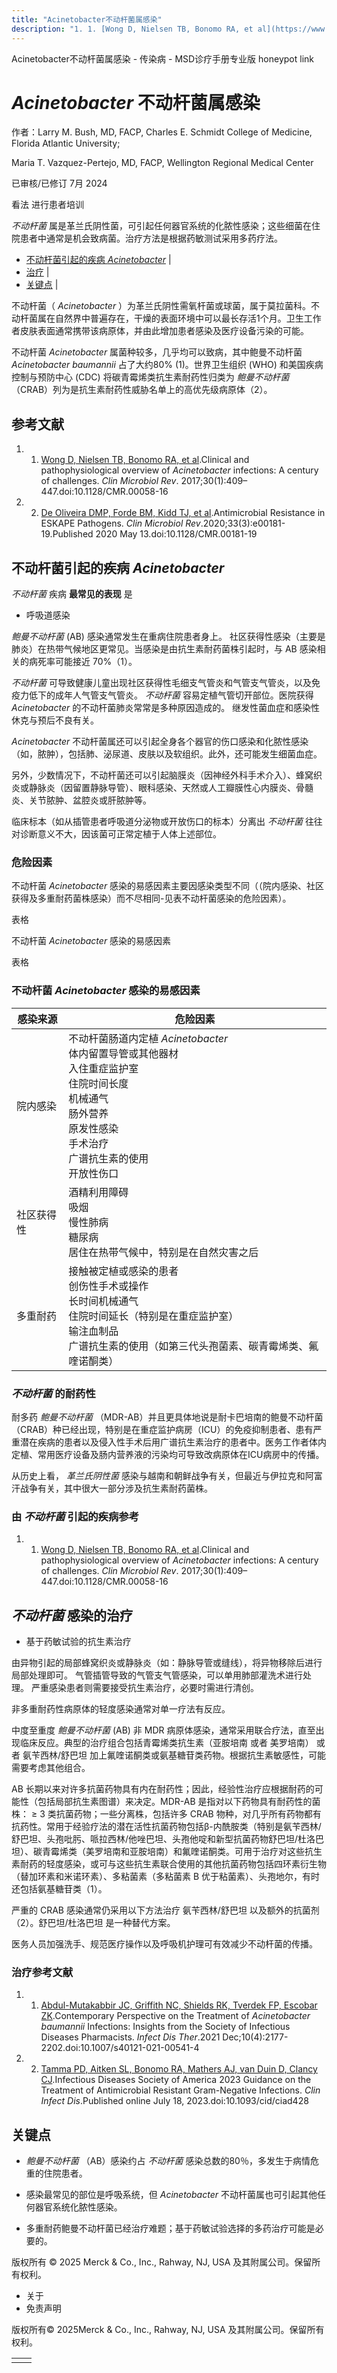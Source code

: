 ```yaml
---
title: "Acinetobacter不动杆菌属感染"
description: "1. 1. [Wong D, Nielsen TB, Bonomo RA, et al](https://www.ncbi.nlm.nih.gov/pmc/articles/PMC5217799/).Clinical and pathophysiological overview of _Acinetobacter_ infections: A century of challenges. _Clin Microbiol Rev_. 2017;30(1):409–447.doi:10.1128/CMR.00058-16"
---
```


﻿Acinetobacter不动杆菌属感染 - 传染病 - MSD诊疗手册专业版 honeypot link

# _Acinetobacter_ 不动杆菌属感染

作者：Larry M. Bush, MD, FACP, Charles E. Schmidt College of Medicine, Florida Atlantic University;

Maria T. Vazquez-Pertejo, MD, FACP, Wellington Regional Medical Center

已审核/已修订 7月 2024

看法 进行患者培训

_不动杆菌_ 属是革兰氏阴性菌，可引起任何器官系统的化脓性感染；这些细菌在住院患者中通常是机会致病菌。治疗方法是根据药敏测试采用多药疗法。

- [不动杆菌引起的疾病 _Acinetobacter_](#不动杆菌引起的疾病Acinetobacter_v1008427_zh) \|
- [治疗](#治疗_v1008495_zh) \|
- [关键点](#关键点_v11597268_zh) \|

不动杆菌（ _Acinetobacter_ ）为革兰氏阴性需氧杆菌或球菌，属于莫拉菌科。不动杆菌属在自然界中普遍存在，干燥的表面环境中可以最长存活1个月。卫生工作者皮肤表面通常携带该病原体，并由此增加患者感染及医疗设备污染的可能。

不动杆菌 _Acinetobacter_ 属菌种较多，几乎均可以致病，其中鲍曼不动杆菌 _Acinetobacter baumannii_ 占了大约80% (1)。世界卫生组织 (WHO) 和美国疾病控制与预防中心 (CDC) 将碳青霉烯类抗生素耐药性归类为 _鲍曼不动杆菌_ （CRAB）列为是抗生素耐药性威胁名单上的高优先级病原体（2）。

## 参考文献

1. 1. [Wong D, Nielsen TB, Bonomo RA, et al](https://www.ncbi.nlm.nih.gov/pmc/articles/PMC5217799/).Clinical and pathophysiological overview of _Acinetobacter_ infections: A century of challenges. _Clin Microbiol Rev_. 2017;30(1):409–447.doi:10.1128/CMR.00058-16

2. 2. [De Oliveira DMP, Forde BM, Kidd TJ, et al](https://www.ncbi.nlm.nih.gov/pmc/articles/PMC7227449/).Antimicrobial Resistance in ESKAPE Pathogens. _Clin Microbiol Rev_.2020;33(3):e00181-19.Published 2020 May 13.doi:10.1128/CMR.00181-19


## 不动杆菌引起的疾病 _Acinetobacter_

_不动杆菌_ 疾病 **最常见的表现** 是

- 呼吸道感染


_鲍曼不动杆菌_ (AB) 感染通常发生在重病住院患者身上。 社区获得性感染（主要是肺炎）在热带气候地区更常见。当感染是由抗生素耐药菌株引起时，与 AB 感染相关的病死率可能接近 70%（1）。

_不动杆菌_ 可导致健康儿童出现社区获得性毛细支气管炎和气管支气管炎，以及免疫力低下的成年人气管支气管炎。 _不动杆菌_ 容易定植气管切开部位。医院获得 _Acinetobacter_ 的不动杆菌肺炎常常是多种原因造成的。 继发性菌血症和感染性休克与预后不良有关。

_Acinetobacter_ 不动杆菌属还可以引起全身各个器官的伤口感染和化脓性感染（如，脓肿），包括肺、泌尿道、皮肤以及软组织。此外，还可能发生细菌血症。

另外，少数情况下，不动杆菌还可以引起脑膜炎（因神经外科手术介入）、蜂窝织炎或静脉炎（因留置静脉导管）、眼科感染、天然或人工瓣膜性心内膜炎、骨髓炎、关节脓肿、盆腔炎或肝脓肿等。

临床标本（如从插管患者呼吸道分泌物或开放伤口的标本）分离出 _不动杆菌_ 往往对诊断意义不大，因该菌可正常定植于人体上述部位。

### 危险因素

不动杆菌 _Acinetobacter_ 感染的易感因素主要因感染类型不同（（院内感染、社区获得及多重耐药菌株感染）而不尽相同-见表不动杆菌感染的危险因素）。

表格

不动杆菌 _Acinetobacter_ 感染的易感因素

表格

### 不动杆菌 _Acinetobacter_ 感染的易感因素

| 感染来源 | 危险因素 |
| --- | --- |
| 院内感染 | 不动杆菌肠道内定植 _Acinetobacter_<br>体内留置导管或其他器材<br>入住重症监护室<br>住院时间长度<br>机械通气<br>肠外营养<br>原发性感染<br>手术治疗<br>广谱抗生素的使用<br>开放性伤口 |
| 社区获得性 | 酒精利用障碍<br>吸烟<br>慢性肺病<br>糖尿病<br>居住在热带气候中，特别是在自然灾害之后 |
| 多重耐药 | 接触被定植或感染的患者<br>创伤性手术或操作<br>长时间机械通气<br>住院时间延长（特别是在重症监护室） <br>输注血制品<br>广谱抗生素的使用（如第三代头孢菌素、碳青霉烯类、氟喹诺酮类） |

### _不动杆菌_ 的耐药性

耐多药 _鲍曼不动杆菌_ （MDR-AB）并且更具体地说是耐卡巴培南的鲍曼不动杆菌（CRAB）种已经出现，特别是在重症监护病房（ICU）的免疫抑制患者、患有严重潜在疾病的患者以及侵入性手术后用广谱抗生素治疗的患者中。医务工作者体内定植、常用医疗设备及肠内营养液的污染均可导致改病原体在ICU病房中的传播。

从历史上看， _革兰氏阴性菌_ 感染与越南和朝鲜战争有关，但最近与伊拉克和阿富汗战争有关，其中很大一部分涉及抗生素耐药菌株。

### 由 _不动杆菌_ 引起的疾病参考

1. 1. [Wong D, Nielsen TB, Bonomo RA, et al](https://www.ncbi.nlm.nih.gov/pmc/articles/PMC5217799/).Clinical and pathophysiological overview of _Acinetobacter_ infections: A century of challenges. _Clin Microbiol Rev_. 2017;30(1):409–447.doi:10.1128/CMR.00058-16


## _不动杆菌_ 感染的治疗

- 基于药敏试验的抗生素治疗


由异物引起的局部蜂窝织炎或静脉炎（如：静脉导管或缝线），将异物移除后进行局部处理即可。 气管插管导致的气管支气管感染，可以单用肺部灌洗术进行处理。 严重感染患者则需要接受抗生素治疗，必要时需进行清创。

非多重耐药性病原体的轻度感染通常对单一疗法有反应。

中度至重度 _鲍曼不动杆菌_ (AB) 非 MDR 病原体感染，通常采用联合疗法，直至出现临床反应。典型的治疗组合包括青霉烯类抗生素（亚胺培南 或者 美罗培南） 或者 氨苄西林/舒巴坦 加上氟喹诺酮类或氨基糖苷类药物。根据抗生素敏感性，可能需要考虑其他组合。

AB 长期以来对许多抗菌药物具有内在耐药性；因此，经验性治疗应根据耐药的可能性（包括局部抗生素图谱）来决定。MDR-AB 是指对以下药物具有耐药性的菌株： ≥ 3 类抗菌药物；一些分离株，包括许多 CRAB 物种，对几乎所有药物都有抗药性。常用于经验疗法的潜在活性抗菌药物包括β-内酰胺类（特别是氨苄西林/舒巴坦、头孢吡肟、哌拉西林/他唑巴坦、头孢他啶和新型抗菌药物舒巴坦/杜洛巴坦）、碳青霉烯类（美罗培南和亚胺培南）和氟喹诺酮类。可用于治疗对这些抗生素耐药的轻度感染，或可与这些抗生素联合使用的其他抗菌药物包括四环素衍生物（替加环素和米诺环素）、多粘菌素（多粘菌素 B 优于粘菌素）、头孢地尔，有时还包括氨基糖苷类（1）。

严重的 CRAB 感染通常仍采用以下方法治疗 氨苄西林/舒巴坦 以及额外的抗菌剂（2）。舒巴坦/杜洛巴坦 是一种替代方案。

医务人员加强洗手、规范医疗操作以及呼吸机护理可有效减少不动杆菌的传播。

### 治疗参考文献

1. 1. [Abdul-Mutakabbir JC, Griffith NC, Shields RK, Tverdek FP, Escobar ZK](https://www.ncbi.nlm.nih.gov/pmc/articles/PMC8514811/).Contemporary Perspective on the Treatment of _Acinetobacter baumannii_ Infections: Insights from the Society of Infectious Diseases Pharmacists. _Infect Dis Ther_.2021 Dec;10(4):2177-2202.doi:10.1007/s40121-021-00541-4

2. 2. [Tamma PD, Aitken SL, Bonomo RA, Mathers AJ, van Duin D, Clancy CJ](https://pubmed.ncbi.nlm.nih.gov/37463564/).Infectious Diseases Society of America 2023 Guidance on the Treatment of Antimicrobial Resistant Gram-Negative Infections. _Clin Infect Dis_.Published online July 18, 2023.doi:10.1093/cid/ciad428


## 关键点

- _鲍曼不动杆菌_ （AB）感染约占 _不动杆菌_ 感染总数的80％，多发生于病情危重的住院患者。

- 感染最常见的部位是呼吸系统，但 _Acinetobacter_ 不动杆菌属也可引起其他任何器官系统化脓性感染。

- 多重耐药鲍曼不动杆菌已经治疗难题；基于药敏试验选择的多药治疗可能是必要的。




版权所有 © 2025
Merck & Co., Inc., Rahway, NJ, USA 及其附属公司。保留所有权利。

- 关于
- 免责声明

版权所有© 2025Merck & Co., Inc., Rahway, NJ, USA 及其附属公司。保留所有权利。

|     |     |
| --- | --- |
|  |  |